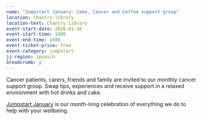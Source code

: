 ```yaml
---
name: "Jumpstart January: Cake, Cancer and Coffee support group"
location: chantry-library
location-text: Chantry Library
event-start-date: 2020-01-16
event-start-time: 1400
event-end-time: 1600
event-ticket-price: free
event-category: jumpstart
jj-region: ipswich
breadcrumb: y
---
```


Cancer patients, carers, friends and family are invited to our monthly cancer support group. Swap tips, experiences and receive support in a relaxed environment with hot drinks and cake.

[Jumpstart January](/jumpstart-january/) is our month-long celebration of everything we do to help with your wellbeing.
